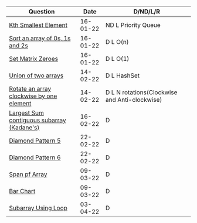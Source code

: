 | Question      | Date | D/ND/L/R |
| ----------- | ----------- | ----------- |
| [Kth Smallest Element](https://practice.geeksforgeeks.org/problems/kth-smallest-element5635/1#)      | 16-01-22       | ND L Priority Queue |
| [Sort an array of 0s, 1s and 2s](https://practice.geeksforgeeks.org/problems/sort-an-array-of-0s-1s-and-2s4231/1)      | 16-01-22       | D L O(n) |
| [Set Matrix Zeroes](https://practice.geeksforgeeks.org/problems/sort-an-array-of-0s-1s-and-2s4231/1)      | 16-01-22       | D L O(1) |
| [Union of two arrays](https://practice.geeksforgeeks.org/problems/union-of-two-arrays3538/1#)      | 14-02-22       | D L HashSet |
| [Rotate an array clockwise by one element](https://practice.geeksforgeeks.org/problems/cyclically-rotate-an-array-by-one2614/1#)      | 14-02-22       | D L N rotations(Clockwise and Anti-clockwise) |
| [Largest Sum contiguous subarray (Kadane's)](https://practice.geeksforgeeks.org/problems/kadanes-algorithm-1587115620/1)      | 16-02-22       | D  |
| [Diamond Pattern 5](https://nados.io/question/pattern-5)      | 22-02-22       | D  |
| [Diamond Pattern 6](https://nados.io/question/pattern-6?zen=true)      | 22-02-22       | D  |
| [Span pf Array](https://nados.io/question/span-of-array)      | 09-03-22       | D  |
| [Bar Chart](https://nados.io/question/bar-chart?zen=true)      | 09-03-22       | D  |
| [Subarray Using Loop](https://nados.io/question/subarray-problem?zen=true)      | 03-04-22       | D  |
